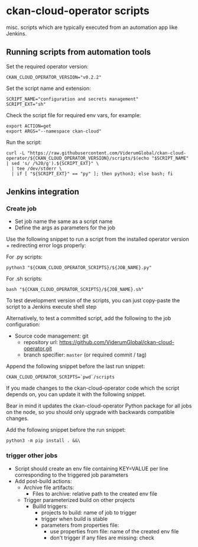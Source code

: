 # ckan-cloud-operator scripts

misc. scripts which are typically executed from an automation app like Jenkins.

## Running scripts from automation tools

Set the required operator version:

```
CKAN_CLOUD_OPERATOR_VERSION="v0.2.2"
```

Set the script name and extension:

```
SCRIPT_NAME="configuration and secrets management"
SCRIPT_EXT="sh"
```

Check the script file for required env vars, for example:

```
export ACTION=get
export ARGS="--namespace ckan-cloud"
```

Run the script:

```
curl -L "https://raw.githubusercontent.com/ViderumGlobal/ckan-cloud-operator/${CKAN_CLOUD_OPERATOR_VERSION}/scripts/$(echo "$SCRIPT_NAME" | sed 's/ /%20/g').${SCRIPT_EXT}" \
  | tee /dev/stderr \
  | if [ "${SCRIPT_EXT}" == "py" ]; then python3; else bash; fi
```

## Jenkins integration

### Create job

* Set job name the same as a script name
* Define the args as parameters for the job

Use the following snippet to run a script from the installed operator version + redirecting error logs properly:

For .py scripts:

```
python3 "${CKAN_CLOUD_OPERATOR_SCRIPTS}/${JOB_NAME}.py"
```

For .sh scripts:

```
bash "${CKAN_CLOUD_OPERATOR_SCRIPTS}/${JOB_NAME}.sh"
```

To test development version of the scripts, you can just copy-paste the script to a Jenkins execute shell step

Alternatively, to test a committed script, add the following to the job configuration: 

* Source code management: git
  * repository url: https://github.com/ViderumGlobal/ckan-cloud-operator.git
  * branch specifier: `master` (or required commit / tag)

Append the following snippet before the last run snippet:

```
CKAN_CLOUD_OPERATOR_SCRIPTS=`pwd`/scripts
```

If you made changes to the ckan-cloud-operator code which the script depends on, you can update it with the following snippet.

Bear in mind it updates the ckan-cloud-operator Python package for all jobs on the node, so you should only upgrade with backwards compatible changes.

Add the following snippet before the run snippet:

```
python3 -m pip install . &&\
```

### trigger other jobs

* Script should create an env file containing KEY=VALUE per line corresponding to the triggered job parameters
* Add post-build actions:
  * Archive file artifacts:
    * Files to archive: relative path to the created env file
  * Trigger parameterized build on other projects
    * Builld triggers:
      * projects to build: name of job to trigger
      * trigger when build is stable
      * parameters from properties file:
        * use properties from file: name of the created env file
        * don't trigger if any files are missing: check
